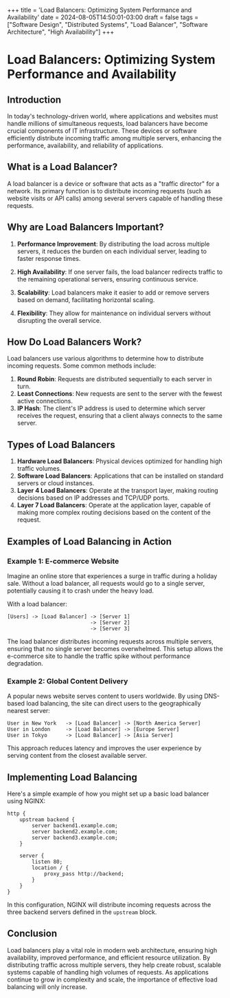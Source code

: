 +++
title = 'Load Balancers: Optimizing System Performance and Availability'
date = 2024-08-05T14:50:01-03:00
draft = false
tags = ["Software Design", "Distributed Systems", "Load Balancer", "Software Architecture", "High Availability"]
+++

# Load Balancers: Optimizing System Performance and Availability

## Introduction

In today's technology-driven world, where applications and websites must handle millions of simultaneous requests, load balancers have become crucial components of IT infrastructure. These devices or software efficiently distribute incoming traffic among multiple servers, enhancing the performance, availability, and reliability of applications.

## What is a Load Balancer?

A load balancer is a device or software that acts as a "traffic director" for a network. Its primary function is to distribute incoming requests (such as website visits or API calls) among several servers capable of handling these requests.

## Why are Load Balancers Important?

1. **Performance Improvement**: By distributing the load across multiple servers, it reduces the burden on each individual server, leading to faster response times.

2. **High Availability**: If one server fails, the load balancer redirects traffic to the remaining operational servers, ensuring continuous service.

3. **Scalability**: Load balancers make it easier to add or remove servers based on demand, facilitating horizontal scaling.

4. **Flexibility**: They allow for maintenance on individual servers without disrupting the overall service.

## How Do Load Balancers Work?

Load balancers use various algorithms to determine how to distribute incoming requests. Some common methods include:

1. **Round Robin**: Requests are distributed sequentially to each server in turn.
2. **Least Connections**: New requests are sent to the server with the fewest active connections.
3. **IP Hash**: The client's IP address is used to determine which server receives the request, ensuring that a client always connects to the same server.

## Types of Load Balancers

1. **Hardware Load Balancers**: Physical devices optimized for handling high traffic volumes.
2. **Software Load Balancers**: Applications that can be installed on standard servers or cloud instances.
3. **Layer 4 Load Balancers**: Operate at the transport layer, making routing decisions based on IP addresses and TCP/UDP ports.
4. **Layer 7 Load Balancers**: Operate at the application layer, capable of making more complex routing decisions based on the content of the request.

## Examples of Load Balancing in Action

### Example 1: E-commerce Website

Imagine an online store that experiences a surge in traffic during a holiday sale. Without a load balancer, all requests would go to a single server, potentially causing it to crash under the heavy load.

With a load balancer:

```
[Users] -> [Load Balancer] -> [Server 1]
                           -> [Server 2]
                           -> [Server 3]
```

The load balancer distributes incoming requests across multiple servers, ensuring that no single server becomes overwhelmed. This setup allows the e-commerce site to handle the traffic spike without performance degradation.

### Example 2: Global Content Delivery

A popular news website serves content to users worldwide. By using DNS-based load balancing, the site can direct users to the geographically nearest server:

```
User in New York   -> [Load Balancer] -> [North America Server]
User in London     -> [Load Balancer] -> [Europe Server]
User in Tokyo      -> [Load Balancer] -> [Asia Server]
```

This approach reduces latency and improves the user experience by serving content from the closest available server.

## Implementing Load Balancing

Here's a simple example of how you might set up a basic load balancer using NGINX:

```nginx
http {
    upstream backend {
        server backend1.example.com;
        server backend2.example.com;
        server backend3.example.com;
    }

    server {
        listen 80;
        location / {
            proxy_pass http://backend;
        }
    }
}
```

In this configuration, NGINX will distribute incoming requests across the three backend servers defined in the `upstream` block.

## Conclusion

Load balancers play a vital role in modern web architecture, ensuring high availability, improved performance, and efficient resource utilization. By distributing traffic across multiple servers, they help create robust, scalable systems capable of handling high volumes of requests. As applications continue to grow in complexity and scale, the importance of effective load balancing will only increase.